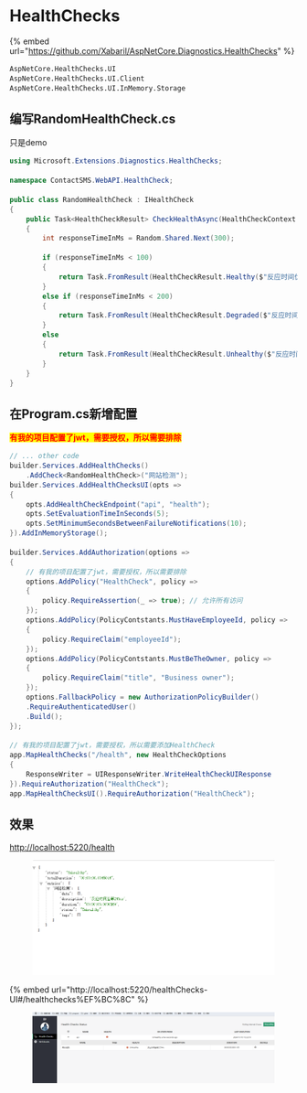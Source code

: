 # HealthChecks

{% embed url="https://github.com/Xabaril/AspNetCore.Diagnostics.HealthChecks" %}

```bash
AspNetCore.HealthChecks.UI
AspNetCore.HealthChecks.UI.Client  
AspNetCore.HealthChecks.UI.InMemory.Storage  
```

## 编写RandomHealthCheck.cs

只是demo

```csharp
using Microsoft.Extensions.Diagnostics.HealthChecks;

namespace ContactSMS.WebAPI.HealthCheck;

public class RandomHealthCheck : IHealthCheck
{
    public Task<HealthCheckResult> CheckHealthAsync(HealthCheckContext context, CancellationToken cancellationToken = default)
    {
        int responseTimeInMs = Random.Shared.Next(300);

        if (responseTimeInMs < 100)
        {
            return Task.FromResult(HealthCheckResult.Healthy($"反应时间优等{responseTimeInMs}ms"));
        }
        else if (responseTimeInMs < 200)
        {
            return Task.FromResult(HealthCheckResult.Degraded($"反应时间良等{responseTimeInMs}ms"));
        }
        else
        {
            return Task.FromResult(HealthCheckResult.Unhealthy($"反应时间差等{responseTimeInMs}ms"));
        }
    }
}

```



## 在Program.cs新增配置

<mark style="color:red;">**有我的项目配置了jwt，需要授权，所以需要排除**</mark>

```csharp
// ... other code  
builder.Services.AddHealthChecks()
    .AddCheck<RandomHealthCheck>("网站检测");
builder.Services.AddHealthChecksUI(opts =>
{
    opts.AddHealthCheckEndpoint("api", "health");
    opts.SetEvaluationTimeInSeconds(5);
    opts.SetMinimumSecondsBetweenFailureNotifications(10);
}).AddInMemoryStorage();

builder.Services.AddAuthorization(options =>
{
    // 有我的项目配置了jwt，需要授权，所以需要排除
    options.AddPolicy("HealthCheck", policy =>
    {
        policy.RequireAssertion(_ => true); // 允许所有访问
    });
    options.AddPolicy(PolicyContstants.MustHaveEmployeeId, policy =>
    {
        policy.RequireClaim("employeeId");
    });
    options.AddPolicy(PolicyContstants.MustBeTheOwner, policy =>
    {
        policy.RequireClaim("title", "Business owner");
    });
    options.FallbackPolicy = new AuthorizationPolicyBuilder()
    .RequireAuthenticatedUser()
    .Build();
});

// 有我的项目配置了jwt，需要授权，所以需要添加HealthCheck
app.MapHealthChecks("/health", new HealthCheckOptions
{
    ResponseWriter = UIResponseWriter.WriteHealthCheckUIResponse
}).RequireAuthorization("HealthCheck");
app.MapHealthChecksUI().RequireAuthorization("HealthCheck");
```



## 效果

[http://localhost:5220/health](http://localhost:5220/health)

<figure><img src="../../images/dotnet/WebAPI/image.png" alt=""><figcaption></figcaption></figure>

{% embed url="http://localhost:5220/healthChecks-UI#/healthchecks%EF%BC%8C" %}

<figure><img src="../../images/dotnet/WebAPI/image1.png" alt=""><figcaption></figcaption></figure>
